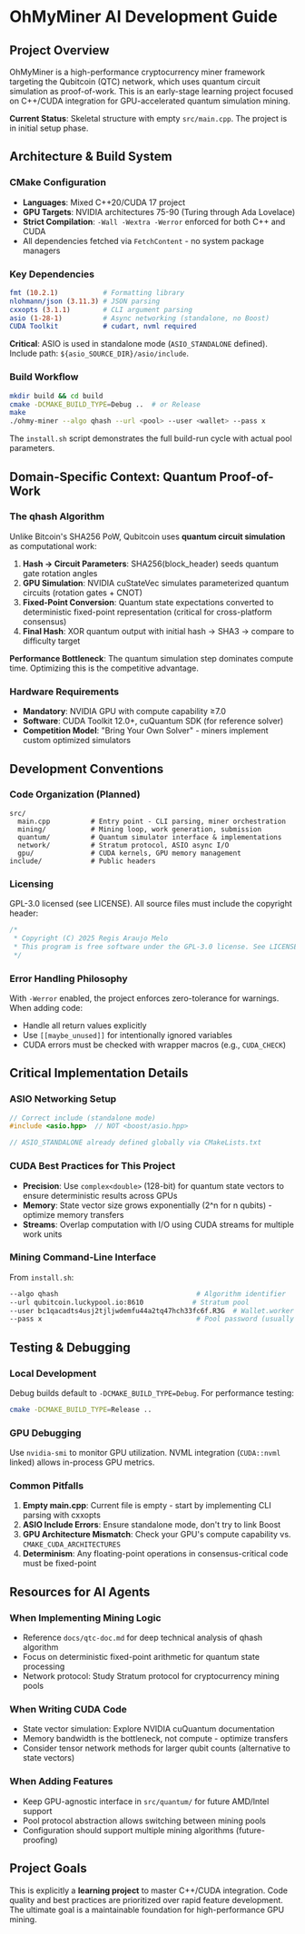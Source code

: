 # OhMyMiner AI Development Guide

## Project Overview
OhMyMiner is a high-performance cryptocurrency miner framework targeting the Qubitcoin (QTC) network, which uses quantum circuit simulation as proof-of-work. This is an early-stage learning project focused on C++/CUDA integration for GPU-accelerated quantum simulation mining.

**Current Status**: Skeletal structure with empty `src/main.cpp`. The project is in initial setup phase.

## Architecture & Build System

### CMake Configuration
- **Languages**: Mixed C++20/CUDA 17 project
- **GPU Targets**: NVIDIA architectures 75-90 (Turing through Ada Lovelace)
- **Strict Compilation**: `-Wall -Wextra -Werror` enforced for both C++ and CUDA
- All dependencies fetched via `FetchContent` - no system package managers

### Key Dependencies
```cmake
fmt (10.2.1)           # Formatting library
nlohmann/json (3.11.3) # JSON parsing
cxxopts (3.1.1)        # CLI argument parsing
asio (1-28-1)          # Async networking (standalone, no Boost)
CUDA Toolkit           # cudart, nvml required
```

**Critical**: ASIO is used in standalone mode (`ASIO_STANDALONE` defined). Include path: `${asio_SOURCE_DIR}/asio/include`.

### Build Workflow
```bash
mkdir build && cd build
cmake -DCMAKE_BUILD_TYPE=Debug ..  # or Release
make
./ohmy-miner --algo qhash --url <pool> --user <wallet> --pass x
```

The `install.sh` script demonstrates the full build-run cycle with actual pool parameters.

## Domain-Specific Context: Quantum Proof-of-Work

### The qhash Algorithm
Unlike Bitcoin's SHA256 PoW, Qubitcoin uses **quantum circuit simulation** as computational work:

1. **Hash → Circuit Parameters**: SHA256(block_header) seeds quantum gate rotation angles
2. **GPU Simulation**: NVIDIA cuStateVec simulates parameterized quantum circuits (rotation gates + CNOT)
3. **Fixed-Point Conversion**: Quantum state expectations converted to deterministic fixed-point representation (critical for cross-platform consensus)
4. **Final Hash**: XOR quantum output with initial hash → SHA3 → compare to difficulty target

**Performance Bottleneck**: The quantum simulation step dominates compute time. Optimizing this is the competitive advantage.

### Hardware Requirements
- **Mandatory**: NVIDIA GPU with compute capability ≥7.0
- **Software**: CUDA Toolkit 12.0+, cuQuantum SDK (for reference solver)
- **Competition Model**: "Bring Your Own Solver" - miners implement custom optimized simulators

## Development Conventions

### Code Organization (Planned)
```
src/
  main.cpp          # Entry point - CLI parsing, miner orchestration
  mining/           # Mining loop, work generation, submission
  quantum/          # Quantum simulator interface & implementations
  network/          # Stratum protocol, ASIO async I/O
  gpu/              # CUDA kernels, GPU memory management
include/            # Public headers
```

### Licensing
GPL-3.0 licensed (see LICENSE). All source files must include the copyright header:
```cpp
/*
 * Copyright (C) 2025 Regis Araujo Melo
 * This program is free software under the GPL-3.0 license. See LICENSE file.
 */
```

### Error Handling Philosophy
With `-Werror` enabled, the project enforces zero-tolerance for warnings. When adding code:
- Handle all return values explicitly
- Use `[[maybe_unused]]` for intentionally ignored variables
- CUDA errors must be checked with wrapper macros (e.g., `CUDA_CHECK`)

## Critical Implementation Details

### ASIO Networking Setup
```cpp
// Correct include (standalone mode)
#include <asio.hpp>  // NOT <boost/asio.hpp>

// ASIO_STANDALONE already defined globally via CMakeLists.txt
```

### CUDA Best Practices for This Project
- **Precision**: Use `complex<double>` (128-bit) for quantum state vectors to ensure deterministic results across GPUs
- **Memory**: State vector size grows exponentially (2^n for n qubits) - optimize memory transfers
- **Streams**: Overlap computation with I/O using CUDA streams for multiple work units

### Mining Command-Line Interface
From `install.sh`:
```bash
--algo qhash                                  # Algorithm identifier
--url qubitcoin.luckypool.io:8610            # Stratum pool
--user bc1qacadts4usj2tjljwdemfu44a2tq47hch33fc6f.R3G  # Wallet.worker
--pass x                                      # Pool password (usually 'x')
```

## Testing & Debugging

### Local Development
Debug builds default to `-DCMAKE_BUILD_TYPE=Debug`. For performance testing:
```bash
cmake -DCMAKE_BUILD_TYPE=Release ..
```

### GPU Debugging
Use `nvidia-smi` to monitor GPU utilization. NVML integration (`CUDA::nvml` linked) allows in-process GPU metrics.

### Common Pitfalls
1. **Empty main.cpp**: Current file is empty - start by implementing CLI parsing with cxxopts
2. **ASIO Include Errors**: Ensure standalone mode, don't try to link Boost
3. **GPU Architecture Mismatch**: Check your GPU's compute capability vs. `CMAKE_CUDA_ARCHITECTURES`
4. **Determinism**: Any floating-point operations in consensus-critical code must be fixed-point

## Resources for AI Agents

### When Implementing Mining Logic
- Reference `docs/qtc-doc.md` for deep technical analysis of qhash algorithm
- Focus on deterministic fixed-point arithmetic for quantum state processing
- Network protocol: Study Stratum protocol for cryptocurrency mining pools

### When Writing CUDA Code
- State vector simulation: Explore NVIDIA cuQuantum documentation
- Memory bandwidth is the bottleneck, not compute - optimize transfers
- Consider tensor network methods for larger qubit counts (alternative to state vectors)

### When Adding Features
- Keep GPU-agnostic interface in `src/quantum/` for future AMD/Intel support
- Pool protocol abstraction allows switching between mining pools
- Configuration should support multiple mining algorithms (future-proofing)

## Project Goals
This is explicitly a **learning project** to master C++/CUDA integration. Code quality and best practices are prioritized over rapid feature development. The ultimate goal is a maintainable foundation for high-performance GPU mining.
